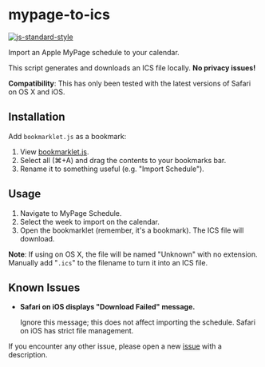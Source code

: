 # mypage-to-ics

[![js-standard-style](https://img.shields.io/badge/code%20style-standard-brightgreen?style=flat-squared.svg)](http://standardjs.com/)

Import an Apple MyPage schedule to your calendar.

This script generates and downloads an ICS file locally. **No privacy issues!**

**Compatibility**: This has only been tested with the latest versions of Safari
  on OS X and iOS.

## Installation

Add `bookmarklet.js` as a bookmark:

1. View [bookmarklet.js](https://raw.githubusercontent.com/angeloashmore/mypage-to-ics/master/bookmarklet.js).
2. Select all (⌘+A) and drag the contents to your bookmarks bar.
3. Rename it to something useful (e.g. "Import Schedule").

## Usage

1. Navigate to MyPage Schedule.
2. Select the week to import on the calendar.
3. Open the bookmarklet (remember, it's a bookmark). The ICS file will download.

**Note**: If using on OS X, the file will be named "Unknown" with no extension.
  Manually add "`.ics`" to the filename to turn it into an ICS file.

## Known Issues

* **Safari on iOS displays "Download Failed" message.**

  Ignore this message; this does not affect importing the schedule. Safari on iOS has strict file management.

If you encounter any other issue, please open a new [issue](https://github.com/angeloashmore/mypage-to-ics/issues) with a description.
